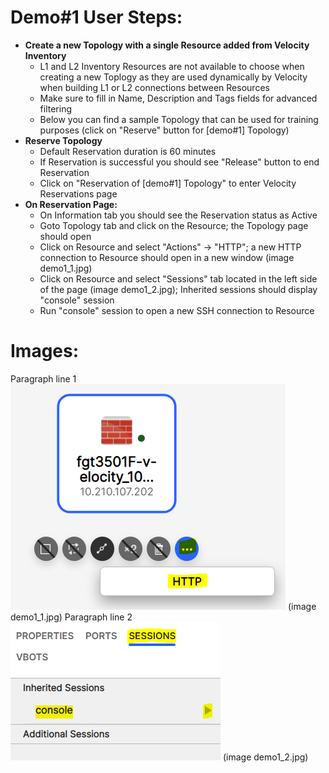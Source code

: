 # Demo#1 User Steps:

* **Create a new Topology with a single Resource added from Velocity Inventory**
    * L1 and L2 Inventory Resources are not available to choose when creating a new Toplogy as they are used dynamically by Velocity when building L1 or L2 connections between Resources
    * Make sure to fill in Name, Description and Tags fields for advanced filtering
    * Below you can find a sample Topology that can be used for training purposes (click on "Reserve" button for \[demo#1\] Topology)
* **Reserve Topology**  
    * Default Reservation duration is 60 minutes
    * If Reservation is successful you should see "Release" button to end Reservation
    * Click on "Reservation of \[demo#1\] Topology" to enter Velocity Reservations page
* **On Reservation Page:**
    * On Information tab you should see the Reservation status as Active
    * Goto Topology tab and click on the Resource; the Topology page should open
    * Click on Resource and select "Actions" -> "HTTP"; a new HTTP connection to Resource should open in a new window (image demo1_1.jpg)
    * Click on Resource and select "Sessions" tab located in the left side of the page (image demo1_2.jpg); Inherited sessions should display "console" session
    * Run "console" session to open a new SSH connection to Resource



# Images:
Paragraph line 1
![Image from file](demo1_1.jpg)
(image demo1_1.jpg)
Paragraph line 2
![Image from file](demo1_2.jpg)
(image demo1_2.jpg)

